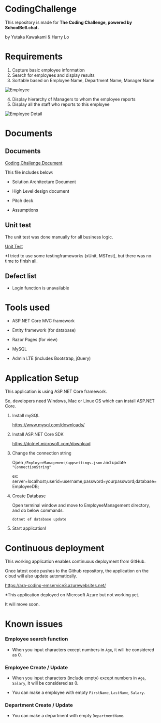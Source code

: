# CodingChallenge

This repository is made for **The Coding Challenge, powered by SchoolBell.chat.**

by Yutaka Kawakami & Harry Lo

# Requirements

1. Capture basic employee information 
2. Search for employees and display results
3. Sortable based on Employee Name, Department Name, Manager Name

![Employee](https://user-images.githubusercontent.com/54500481/64244788-c8d7ba00-cf5d-11e9-99fb-5f4b8a7b4566.png)

4. Display hierarchy of Managers to whom the employee reports
5. Display all the staff who reports to this employee

![Employee Detail](https://user-images.githubusercontent.com/54500481/64244795-cb3a1400-cf5d-11e9-997a-675142daee6b.png)

# Documents

## Documents

[Coding Challenge Document](/2019AraCodingChallenge.pptx)

This file includes below:

+ Solution Architecture Document

+ High Level design document

+ Pitch deck

+ Assumptions


## Unit test

The unit test was done manually for all business logic.

[Unit Test](/UnitTest_forCodingChallenge.pdf)

*I tried to use some testingframeworks (xUnit, MSTest), but there was no time to finish all.

##  Defect list

- Login function is unavailable

# Tools used

- ASP.NET Core MVC framework

- Entity framework (for database)

- Razor Pages (for view)

- MySQL

- Admin LTE (includes Bootstrap, jQuery)

# Application Setup

This application is using ASP.NET Core framework.

So, developers need Windows, Mac or Linux OS which can install ASP.NET Core.

1. Install mySQL

    https://www.mysql.com/downloads/

2. Install ASP.NET Core SDK

    https://dotnet.microsoft.com/download

3. Change the connection string

    Open `/EmployeeManagement/appsettings.json` and update `"ConnectionString"`

    ex:
    server=localhost;userid=username;password=yourpassword;database=EmployeeDB;

4. Create Database

    Open terminal window and move to EmployeeManagement directory, and do below commands.

    `dotnet ef database update`

5. Start application!

# Continuous deployment

This working application enables continuous deployment from GitHub.

Once latest code pushes to the Github repository, the application on the cloud will also update automatically.

https://ara-coding-emservice3.azurewebsites.net/

*This application deployed on Microsoft Azure but not working yet.

 It will move soon.

# Known issues

### Employee search function

- When you input characters except numbers in `Age`, it will be considered as 0.

### Employee Create / Update

- When you input characters (include empty) except numbers in `Age`, `Salary`, it will be considered as 0.

- You can make a employee with empty `FirstName`, `LastName`, `Salary`.

### Department Create / Update

- You can make a department with empty `DepartmentName`.
